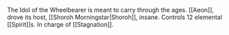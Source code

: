 The Idol of the Wheelbearer is meant to carry through the ages.
[[Aeon]], drove its host, [[Shoroh Morningstar|Shoroh]], insane.
Controls 12 elemental [[Spirit]]s. In charge of [[Stagnation]]. 